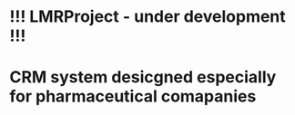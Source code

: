 # !!! LMRProject - under development !!!
# CRM system desicgned especially for pharmaceutical comapanies
